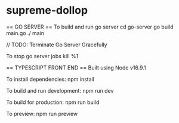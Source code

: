 # supreme-dollop

== GO SERVER ==
To build and run go server
cd go-server
go build main.go
./ main

// TODO: Terminate Go Server Gracefully

To stop go server
jobs
kill %1

== TYPESCRIPT FRONT END ==
Built using Node v16.9.1

To install dependencies: npm install 

To build and run development: npm run dev

To build for production: npm run build

To preview: npm run preview

